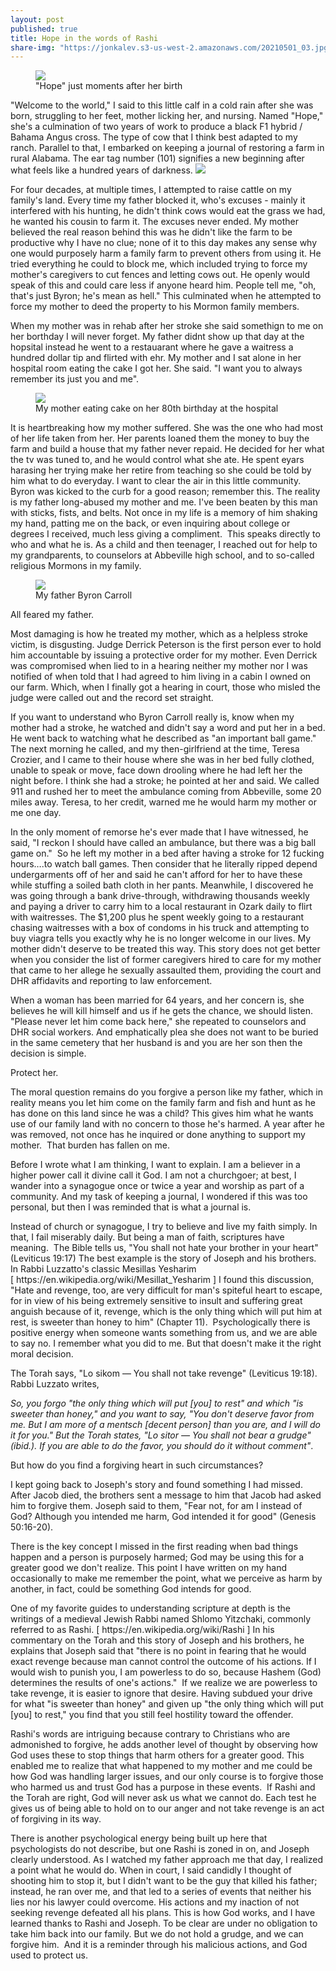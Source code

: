 ```yaml
---
layout: post
published: true
title: Hope in the words of Rashi
share-img: "https://jonkalev.s3-us-west-2.amazonaws.com/20210501_03.jpg"
---
```

<figure>
 <img src="https://justacowman.s3.us-east-2.amazonaws.com/20201213_hopeborn.jpg">
 <figcaption>"Hope" just moments after her birth</figcaption>
</figure>
"Welcome to the world," I said to this little calf in a cold rain after she was born, struggling to her feet, mother licking her, and nursing.
Named "Hope," she's a culmination of two years of work to produce a black F1 hybrid / Bahama Angus cross. The type of cow that I think best adapted to my ranch. Parallel to that, I embarked on keeping a journal of restoring a farm in rural Alabama.
The ear tag number (101) signifies a new beginning after what feels like a hundred years of darkness.

<img src="https://justacowman.s3.us-east-2.amazonaws.com/20210725_calfhope.jpg">

For four decades, at multiple times, I attempted to raise cattle on my family's land. Every time my father blocked it, who's excuses - mainly it interfered with his hunting, he didn't think cows would eat the grass we had, he wanted his cousin to farm it. The excuses never ended. My mother believed the real reason behind this was he didn't like the farm to be productive why I have no clue; none of it to this day makes any sense why one would purposely harm a family farm to prevent others from using it.
He tried everything he could to block me, which included trying to force my mother's caregivers to cut fences and letting cows out. He openly would speak of this and could care less if anyone heard him. People tell me, "oh, that's just Byron; he's mean as hell." This culminated when he attempted to force my mother to deed the property to his Mormon family members.
<p>
 When my mother was in rehab after her stroke she said somethign to me on her borthday I will never forget. My father didnt show up that day at the hopsital instead he went to a restauarant where he gave a waitress a hundred dollar tip and flirted with ehr. My mother and I sat alone in her hospital room eating the cake I got her. She said. "I want you to always remember its just you and me". 
 <p>
<figure>
  <img src="https://justacowman.s3.us-east-2.amazonaws.com/20210201_bettie-birthday.jpg">
 <figcaption>My mother eating cake on her 80th birthday at the hospital</figcaption>
</figure>
  <p>
It is heartbreaking how my mother suffered. She was the one who had most of her life taken from her. Her parents loaned them the money to buy the farm and build a house that my father never repaid. He decided for her what the tv was tuned to, and he would control what she ate. He spent eyars harasing her trying make her retire from teaching so she could be told by him what to do everyday.
I want to clear the air in this little community. Byron was kicked to the curb for a good reason; remember this.
The reality is my father long-abused my mother and me. I've been beaten by this man with sticks, fists, and belts.
Not once in my life is a memory of him shaking my hand, patting me on the back, or even inquiring about college or degrees I received, much less giving a compliment. 
This speaks directly to who and what he is.
As a child and then teenager, I reached out for help to my grandparents, to counselors at Abbeville high school, and to so-called religious Mormons in my family. 
<figure> <img src="https://justacowman.s3.us-east-2.amazonaws.com/2020_byron.jpg"> 
<figcaption>My father Byron Carroll</figcaption> </figure>
All feared my father.
<p>
Most damaging is how he treated my mother, which as a helpless stroke victim, is disgusting. Judge Derrick Peterson is the first person ever to hold him accountable by issuing a protective order for my mother. Even Derrick was compromised when lied to in a hearing neither my mother nor I was notified of when told that I had agreed to him living in a cabin I owned on our farm. Which, when I finally got a hearing in court, those who misled the judge were called out and the record set straight.
<p>
If you want to understand who Byron Carroll really is, know when my mother had a stroke, he watched and didn't say a word and put her in a bed. He went back to watching what he described as "an important ball game." The next morning he called, and my then-girlfriend at the time, Teresa Crozier, and I came to their house where she was in her bed fully clothed, unable to speak or move, face down drooling where he had left her the night before.
I think she had a stroke; he pointed at her and said.
We called 911 and rushed her to meet the ambulance coming from Abbeville, some 20 miles away. Teresa, to her credit, warned me he would harm my mother or me one day.
<p>
In the only moment of remorse he's ever made that I have witnessed, he said, "I reckon I should have called an ambulance, but there was a big ball game on." 
So he left my mother in a bed after having a stroke for 12 fucking hours….to watch ball games.
Then consider that he literally ripped depend undergarments off of her and said he can't afford for her to have these while stuffing a soiled bath cloth in her pants.
Meanwhile, I discovered he was going through a bank drive-through, withdrawing thousands weekly and paying a driver to carry him to a local restaurant in Ozark daily to flirt with waitresses.
The $1,200 plus he spent weekly going to a restaurant chasing waitresses with a box of condoms in his truck and attempting to buy viagra tells you exactly why he is no longer welcome in our lives.
My mother didn't deserve to be treated this way.
This story does not get better when you consider the list of former caregivers hired to care for my mother that came to her allege he sexually assaulted them, providing the court and DHR affidavits and reporting to law enforcement. 
<p>
When a woman has been married for 64 years, and her concern is, she believes he will kill himself and us if he gets the chance, we should listen. "Please never let him come back here," she repeated to counselors and DHR social workers. And emphatically plea she does not want to be buried in the same cemetery that her husband is and you are her son then the decision is simple.
  <p>
Protect her.
<p>
The moral question remains do you forgive a person like my father, which in reality means you let him come on the family farm and fish and hunt as he has done on this land since he was a child?
This gives him what he wants use of our family land with no concern to those he's harmed. A year after he was removed, not once has he inquired or done anything to support my mother. 
That burden has fallen on me.
  <p>
Before I wrote what I am thinking, I want to explain. I am a believer in a higher power call it divine call it God. I am not a churchgoer; at best, I wander into a synagogue once or twice a year and worship as part of a community. And my task of keeping a journal, I wondered if this was too personal, but then I was reminded that is what a journal is.
<p>
Instead of church or synagogue, I try to believe and live my faith simply. In that, I fail miserably daily. But being a man of faith, scriptures have meaning. 
The Bible tells us, "You shall not hate your brother in your heart" (Leviticus 19:17)
The best example is the story of Joseph and his brothers.
In Rabbi Luzzatto's classic Mesillas Yesharim [ https://en.wikipedia.org/wiki/Mesillat_Yesharim ] I found this discussion,
"Hate and revenge, too, are very difficult for man's spiteful heart to escape, for in view of his being extremely sensitive to insult and suffering great anguish because of it, revenge, which is the only thing which will put him at rest, is sweeter than honey to him" (Chapter 11). 
Psychologically there is positive energy when someone wants something from us, and we are able to say no. I remember what you did to me. But that doesn't make it the right moral decision.
  <p>
The Torah says, "Lo sikom — You shall not take revenge" (Leviticus 19:18).
Rabbi Luzzato writes,
    <p><i>
So, you forgo "the only thing which will put [you] to rest" and which "is sweeter than honey," and you want to say, "You don't deserve favor from me. But I am more of a mentsch [decent person] than you are, and I will do it for you." But the Torah states, "Lo sitor — You shall not bear a grudge" (ibid.). If you are able to do the favor, you should do it without comment"</i>.
<p>
But how do you find a forgiving heart in such circumstances?
<p>
I kept going back to Joseph's story and found something I had missed. After Jacob died, the brothers sent a message to him that Jacob had asked him to forgive them. Joseph said to them, "Fear not, for am I instead of God? Although you intended me harm, God intended it for good" (Genesis 50:16-20).
<p>
There is the key concept I missed in the first reading when bad things happen and a person is purposely harmed; God may be using this for a greater good we don't realize.
This point I have written on my hand occasionally to make me remember the point, what we perceive as harm by another, in fact, could be something God intends for good.
<p>
One of my favorite guides to understanding scripture at depth is the writings of a medieval Jewish Rabbi named Shlomo Yitzchaki, commonly referred to as Rashi. [ https://en.wikipedia.org/wiki/Rashi ] In his commentary on the Torah and this story of Joseph and his brothers, he explains that Joseph said that "there is no point in fearing that he would exact revenge because man cannot control the outcome of his actions. If I would wish to punish you, I am powerless to do so, because Hashem (God) determines the results of one's actions." 
If we realize we are powerless to take revenge, it is easier to ignore that desire.
Having subdued your drive for what "is sweeter than honey" and given up "the only thing which will put [you] to rest," you find that you still feel hostility toward the offender. 
  <p>
Rashi's words are intriguing because contrary to Christians who are admonished to forgive, he adds another level of thought by observing how God uses these to stop things that harm others for a greater good.
This enabled me to realize that what happened to my mother and me could be how God was handling larger issues, and our only course is to forgive those who harmed us and trust God has a purpose in these events. 
If Rashi and the Torah are right, God will never ask us what we cannot do. Each test he gives us of being able to hold on to our anger and not take revenge is an act of forgiving in its way.
    <p>
There is another psychological energy being built up here that psychologists do not describe, but one Rashi is zoned in on, and Joseph clearly understood.
As I watched my father approach me that day, I realized a point what he would do. When in court, I said candidly I thought of shooting him to stop it, but I didn't want to be the guy that killed his father; instead, he ran over me, and that led to a series of events that neither his lies nor his lawyer could overcome. His actions and my inaction of not seeking revenge defeated all his plans.
This is how God works, and I have learned thanks to Rashi and Joseph.
To be clear are under no obligation to take him back into our family. But we do not hold a grudge, and we can forgive him. 
And it is a reminder through his malicious actions, and God used to protect us.
